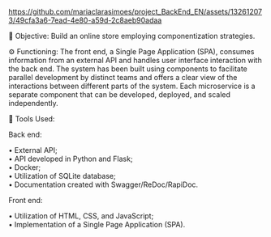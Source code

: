 https://github.com/mariaclarasimoes/project_BackEnd_EN/assets/132612073/49cfa3a6-7ead-4e80-a59d-2c8aeb90adaa

🎯 Objective: Build an online store employing componentization strategies. <br>

⚙ Functioning: The front end, a Single Page Application (SPA), consumes information from an external API and handles user interface interaction with the back end. The system has been built using components to facilitate parallel development by distinct teams and offers a clear view of the interactions between different parts of the system. Each microservice is a separate component that can be developed, deployed, and scaled independently. <br>

🔧 Tools Used:<br>

Back end:<br>

• External API;<br>
• API developed in Python and Flask;<br>
• Docker;<br>
• Utilization of SQLite database;<br>
• Documentation created with Swagger/ReDoc/RapiDoc.<br>

Front end:<br>

• Utilization of HTML, CSS, and JavaScript;<br>
• Implementation of a Single Page Application (SPA).
